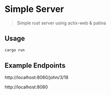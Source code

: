 # Simple Server

> Simple rust server using actix-web & patina

## Usage

```sh
cargo run
```

## Example Endpoints

http://localhost:8080/john/3/18

http://localhost:8080


